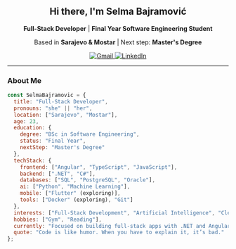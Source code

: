 <div align="center">

<h2>Hi there, I'm Selma Bajramović</h2>

<p><strong>Full-Stack Developer</strong> | <strong>Final Year Software Engineering Student</strong></p>
<p>Based in <strong>Sarajevo & Mostar</strong> | Next step: <strong>Master's Degree</strong></p>

<p>
<a href="mailto:bajramovicselma0@gmail.com">
  <img src="https://img.shields.io/badge/Gmail-D14836?style=for-the-badge&logo=gmail&logoColor=white" alt="Gmail"/>
</a>
<a href="https://www.linkedin.com/in/selma-bajramovic/">
  <img src="https://img.shields.io/badge/LinkedIn-0077B5?style=for-the-badge&logo=linkedin&logoColor=white" alt="LinkedIn"/>
</a>
</p>

</div>

---

### About Me
```javascript
const SelmaBajramovic = {
  title: "Full-Stack Developer",
  pronouns: "she" || "her",
  location: ["Sarajevo", "Mostar"],
  age: 23,
  education: {
    degree: "BSc in Software Engineering",
    status: "Final Year",
    nextStep: "Master's Degree"
  },
  techStack: {
    frontend: ["Angular", "TypeScript", "JavaScript"],
    backend: [".NET", "C#"],
    databases: ["SQL", "PostgreSQL", "Oracle"],
    ai: ["Python", "Machine Learning"],
    mobile: ["Flutter" (exploring)],
    tools: ["Docker" (exploring), "Git"]
  },
  interests: ["Full-Stack Development", "Artificial Intelligence", "Clean Code"],
  hobbies: ["Gym", "Reading"],
  currently: "Focused on building full-stack apps with .NET and Angular",
  quote: "Code is like humor. When you have to explain it, it’s bad."
};
